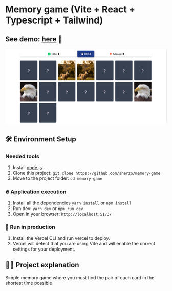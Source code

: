 # Memory game (Vite + React + Typescript + Tailwind)

## See demo: [here](https://memory-game-sherzo.vercel.app/) 🚀

![alt](./docs/img/Capture-2023-04-28-162918.png)

## 🛠️ Environment Setup

### Needed tools

1. Install [node.js](https://nodejs.org/)
2. Clone this project: `git clone https://github.com/sherzo/memory-game`
3. Move to the project folder: `cd memory-game`

### 🔥 Application execution

1. Install all the dependencies `yarn install` or `npm install`
2. Run dev: `yarn dev` or `npm run dev`
3. Open in your browser: `http://localhost:5173/`

<!-- ### ✅ Tests execution

1. Install the dependencies if you haven't done it previously: `yarn install` or `npm install`
2. Run with: `yarn test` or `npm run test` -->

### 💪 Run in production

1. Install the Vercel CLI and run vercel to deploy.
2. Vercel will detect that you are using Vite and will enable the correct settings for your deployment.

## 👩‍💻 Project explanation

Simple memory game where you must find the pair of each card in the shortest time possible

